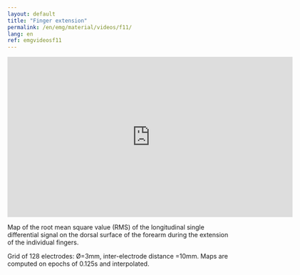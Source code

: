 ```yaml
---
layout: default
title: "Finger extension"
permalink: /en/emg/material/videos/f11/
lang: en
ref: emgvideosf11
---
```


<iframe width="640" height="360" src="https://www.youtube.com/embed/EFgbQHdsERY?rel=0&loop=1&modestbranding=1&playlist=EFgbQHdsERY" frameborder="0" gesture="media" allow="encrypted-media" allowfullscreen></iframe>

Map of the root mean square value (RMS) of the longitudinal single differential signal on the dorsal surface of the forearm during the extension of the individual fingers.

Grid of 128 electrodes: Ø=3mm, inter-electrode distance =10mm. Maps are computed on epochs of 0.125s and interpolated.

